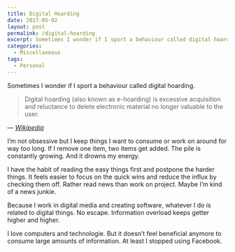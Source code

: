 ```yaml
---
title: Digital Hoarding
date: 2017-05-02
layout: post
permalink: /digital-hoarding
excerpt: Sometimes I wonder if I sport a behaviour called digital hoarding.
categories:
  - Miscellaneous
tags:
  - Personal
---
```

Sometimes I wonder if I sport a behaviour called digital hoarding.

> Digital hoarding (also known as e-hoarding) is excessive acquisition and reluctance to delete electronic material no longer valuable to the user.

— <cite>[Wikipedia](https://en.wikipedia.org/wiki/Digital_hoarding)</cite>

I’m not obsessive but I keep things I want to consume or work on around for way too long. If I remove one item, two items get added. The pile is constantly growing. And it drowns my energy.

I have the habit of reading the easy things first and postpone the harder things. It feels easier to focus on the quick wins and reduce the influx by checking them off. Rather read news than work on project. Maybe I’m kind of a news junkie.

Because I work in digital media and creating software, whatever I do is related to digital things. No escape. Information overload keeps getter higher and higher.

I love computers and technologie. But it doesn’t feel beneficial anymore to consume large amounts of information. At least I stopped using Facebook.